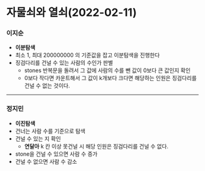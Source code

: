 # 자물쇠와 열쇠(2022-02-11)
### 이지순
* **이분탐색**
* 최소 1, 최대 200000000 의 기준값을 잡고 이분탐색을 진행한다
* 징검다리를 건널 수 있는 사람의 수인가 판별
  * stones 반복문을 돌려서 그 값에 사람의 수를 뺀 값이 0보다 큰 값인지 확인
  * 0보다 작다면 카운트해서 그 값이 k개보다 크다면 해당하는 인원은 징검다리를 건널 수 없는 것이다.

---
### 정지민
* **이진탐색**
* 건너는 사람 수를 기준으로 탐색
* 건널 수 있는 지 확인
  * **연달아** k 칸 이상 못건널 시 해당 인원은 징검다리를 건널 수 없다.
* stone을 건널 수 있으면 사람 수 증가
* 건널 수 없으면 사람 수 감소

